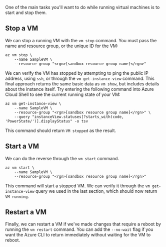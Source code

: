 One of the main tasks you'll want to do while running virtual machines is to start and stop them.

## Stop a VM

We can stop a running VM with the `vm stop` command. You must pass the name and resource group, or the unique ID for the VM:

```azurecli
az vm stop \
    --name SampleVM \
    --resource-group "<rgn>[sandbox resource group name]</rgn>"
```

We can verify the VM has stopped by attempting to ping the public IP address, using `ssh`, or through the `vm get-instance-view` command. This final approach returns the same basic data as `vm show`, but includes details about the instance itself. Try entering the following command into Azure Cloud Shell to see the current running state of your VM:

```azurecli
az vm get-instance-view \
    --name SampleVM \
    --resource-group "<rgn>[sandbox resource group name]</rgn>" \
    --query "instanceView.statuses[?starts_with(code, 'PowerState/')].displayStatus" -o tsv
```

This command should return `VM stopped` as the result.

## Start a VM

We can do the reverse through the `vm start` command.

```azurecli
az vm start \
    --name SampleVM \
    --resource-group "<rgn>[sandbox resource group name]</rgn>"
```

This command will start a stopped VM. We can verify it through the `vm get-instance-view` query we used in the last section, which should now return `VM running`.

## Restart a VM

Finally, we can restart a VM if we've made changes that require a reboot by running the `vm restart` command. You can add the `--no-wait` flag if you want the Azure CLI to return immediately without waiting for the VM to reboot.
